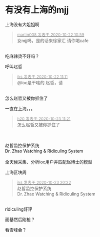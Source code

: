 # 有没有上海的mjj


上海没有大姐姐啊

<div class="quote"><blockquote><font size="2"><a href="https://www.hostloc.com/forum.php?mod=redirect&amp;goto=findpost&amp;pid=9335041&amp;ptid=757015" target="_blank"><font color="#999999">martin008 发表于 2020-10-22 10:59</font></a></font><br />
女mjj吗，是的话来徐家汇 请你喝cafe</blockquote></div><br />
吃麻辣烫不好吗？

呼叫赵哲

<div class="quote"><blockquote><font size="2"><a href="https://www.hostloc.com/forum.php?mod=redirect&amp;goto=findpost&amp;pid=9335109&amp;ptid=757015" target="_blank"><font color="#999999">iks 发表于 2020-10-22 11:11</font></a></font><br />
@loc是干啥的 赵哲，请</blockquote></div><br />
怎么赵哲又被你抓住了

一直在上海。。。

<div class="quote"><blockquote><font size="2"><a href="https://www.hostloc.com/forum.php?mod=redirect&amp;goto=findpost&amp;pid=9340173&amp;ptid=757015" target="_blank"><font color="#999999">h20 发表于 2020-10-23 11:21</font></a></font><br />
怎么赵哲又被你抓住了</blockquote></div><br />
<br />
赵哲监控保护系统<br />
Dr. Zhao Watching &amp; Ridiculing System<br />
<br />
全天候采集、分析loc用户并匹配赵博士的模型<img src="static/image/smiley/yct/008.gif" smilieid="39" border="0" alt="" /><img id="aimg_qccjJ" onclick="zoom(this, this.src, 0, 0, 0)" class="zoom" src="https://cdn.jsdelivr.net/gh/hishis/forum-master/public/images/patch.gif" onmouseover="img_onmouseoverfunc(this)" onload="thumbImg(this)" border="0" alt="" />

上海区块周<img src="static/image/smiley/default/lol.gif" smilieid="12" border="0" alt="" />

<div class="quote"><blockquote><font size="2"><a href="https://www.hostloc.com/forum.php?mod=redirect&amp;goto=findpost&amp;pid=9343040&amp;ptid=757015" target="_blank"><font color="#999999">iks 发表于 2020-10-23 20:22</font></a></font><br />
赵哲监控保护系统<br />
Dr. Zhao Watching &amp; Ridiculing System</blockquote></div><br />
ridiculing好评<img src="static/image/smiley/yct/011.gif" smilieid="33" border="0" alt="" />

面基然后刚枪？

看雪峰会？<img id="aimg_Y1I2J" onclick="zoom(this, this.src, 0, 0, 0)" class="zoom" src="https://cdn.jsdelivr.net/gh/hishis/forum-master/public/images/patch.gif" onmouseover="img_onmouseoverfunc(this)" onload="thumbImg(this)" border="0" alt="" />
